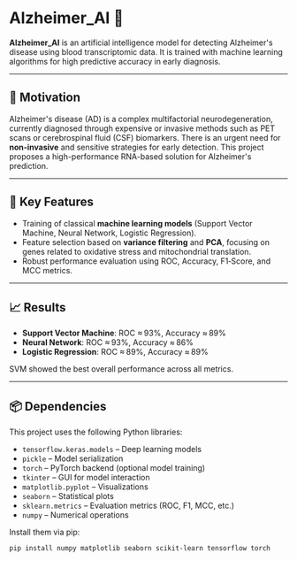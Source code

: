 # Alzheimer_AI 🧠

**Alzheimer_AI** is an artificial intelligence model for detecting Alzheimer's disease using blood transcriptomic data. It is trained with machine learning algorithms for high predictive accuracy in early diagnosis.

---

## 🔬 Motivation

Alzheimer's disease (AD) is a complex multifactorial neurodegeneration, currently diagnosed through expensive or invasive methods such as PET scans or cerebrospinal fluid (CSF) biomarkers. There is an urgent need for **non-invasive** and sensitive strategies for early detection. This project proposes a high-performance RNA-based solution for Alzheimer's prediction.

---

## 🚀 Key Features

- Training of classical **machine learning models** (Support Vector Machine, Neural Network, Logistic Regression).
- Feature selection based on **variance filtering** and **PCA**, focusing on genes related to oxidative stress and mitochondrial translation.
- Robust performance evaluation using ROC, Accuracy, F1‑Score, and MCC metrics.

---

## 📈 Results

- **Support Vector Machine**: ROC ≈ 93%, Accuracy ≈ 89%  
- **Neural Network**: ROC ≈ 93%, Accuracy ≈ 86%  
- **Logistic Regression**: ROC ≈ 89%, Accuracy ≈ 89%  

SVM showed the best overall performance across all metrics.

---

## 📦 Dependencies

This project uses the following Python libraries:

- `tensorflow.keras.models` – Deep learning models  
- `pickle` – Model serialization  
- `torch` – PyTorch backend (optional model training)  
- `tkinter` – GUI for model interaction  
- `matplotlib.pyplot` – Visualizations  
- `seaborn` – Statistical plots  
- `sklearn.metrics` – Evaluation metrics (ROC, F1, MCC, etc.)  
- `numpy` – Numerical operations  

Install them via pip:

```bash
pip install numpy matplotlib seaborn scikit-learn tensorflow torch
